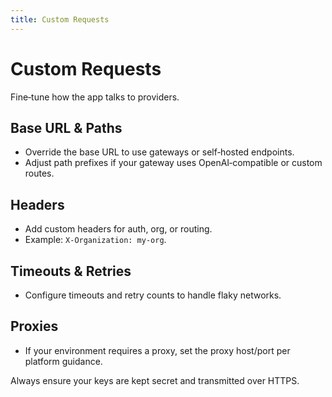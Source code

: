 ```yaml
---
title: Custom Requests
---
```


# Custom Requests

Fine‑tune how the app talks to providers.

## Base URL & Paths
- Override the base URL to use gateways or self‑hosted endpoints.
- Adjust path prefixes if your gateway uses OpenAI‑compatible or custom routes.

## Headers
- Add custom headers for auth, org, or routing.
- Example: `X-Organization: my‑org`.

## Timeouts & Retries
- Configure timeouts and retry counts to handle flaky networks.

## Proxies
- If your environment requires a proxy, set the proxy host/port per platform guidance.

Always ensure your keys are kept secret and transmitted over HTTPS.

